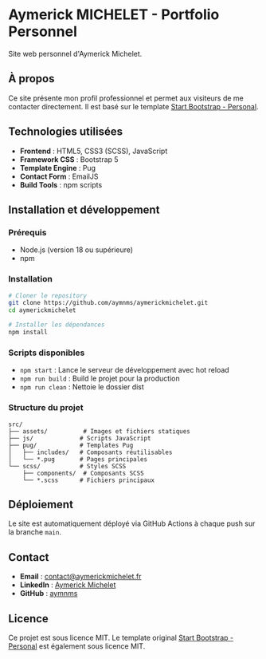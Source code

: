 # Aymerick MICHELET - Portfolio Personnel

Site web personnel d'Aymerick Michelet.

## À propos

Ce site présente mon profil professionnel et permet aux visiteurs de me contacter directement. Il est basé sur le template [Start Bootstrap - Personal](https://startbootstrap.com/template/personal/).

## Technologies utilisées

- **Frontend** : HTML5, CSS3 (SCSS), JavaScript
- **Framework CSS** : Bootstrap 5
- **Template Engine** : Pug
- **Contact Form** : EmailJS
- **Build Tools** : npm scripts

## Installation et développement

### Prérequis
- Node.js (version 18 ou supérieure)
- npm

### Installation
```bash
# Cloner le repository
git clone https://github.com/aymnms/aymerickmichelet.git
cd aymerickmichelet

# Installer les dépendances
npm install
```

### Scripts disponibles

- `npm start` : Lance le serveur de développement avec hot reload
- `npm run build` : Build le projet pour la production
- `npm run clean` : Nettoie le dossier dist

### Structure du projet

```
src/
├── assets/          # Images et fichiers statiques
├── js/             # Scripts JavaScript
├── pug/            # Templates Pug
│   ├── includes/   # Composants réutilisables
│   └── *.pug       # Pages principales
└── scss/           # Styles SCSS
    ├── components/  # Composants SCSS
    └── *.scss      # Fichiers principaux
```

## Déploiement

Le site est automatiquement déployé via GitHub Actions à chaque push sur la branche `main`.

## Contact

- **Email** : contact@aymerickmichelet.fr
- **LinkedIn** : [Aymerick Michelet](https://www.linkedin.com/in/aymerickmichelet)
- **GitHub** : [aymnms](https://github.com/aymnms)

## Licence

Ce projet est sous licence MIT. Le template original [Start Bootstrap - Personal](https://startbootstrap.com/template/personal/) est également sous licence MIT.
